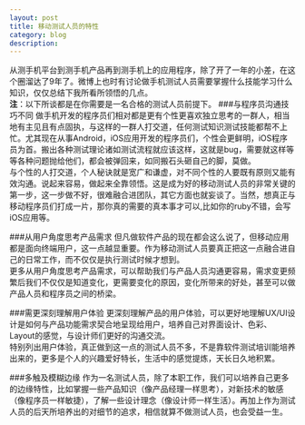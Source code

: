 ```yaml
---
layout: post
title: 移动测试人员的特性
category: blog
description: 
---
```

从测手机平台到测手机产品再到测手机上的应用程序，除了开了一年的小差，在这个圈溜达了9年了。微博上也时有讨论做手机测试人员需要掌握什么技能学习什么知识，仅仅总结下我所看所领悟的几点。
<br/>**注**：以下所谈都是在你需要是一名合格的测试人员前提下。
###与程序员沟通技巧不同
做手机开发的程序员们相对都是更有个性更喜欢独立思考的一群人，相当地有主见且有点固执，与这样的一群人打交道，任何测试知识测试技能都帮不上忙。尤其现在从事Android，iOS应用开发的程序员们，个性会更鲜明，iOS程序员为首。搬出各种测试理论诸如测试流程就应该这样，这就是bug，需要就这样等等各种问题抛给他们，都会被弹回来，如同搬石头砸自己的脚，莫做。
<br/>与个性的人打交道，个人秘诀就是宽广和谦虚，对不同个性的人要既有原则又能有效沟通。说起来容易，做起来全靠领悟。这是成为好的移动测试人员的非常关键的第一步，这一步做不好，很难融合进团队，其它方面也就妄谈了。当然，想真正与移动程序员们打成一片，那你真的需要的真本事才可以,比如你的ruby不错，会写iOS应用等。

###从用户角度思考产品需求
但凡做软件产品的现在都会这么说了，但移动应用都是面向终端用户，这一点越显重要。作为移动测试人员要真正把这一点融合进自己的日常工作，而不仅仅是执行测试时候才想到。
<br/>更多从用户角度思考产品需求，可以帮助我们与产品人员沟通更容易，需求变更频繁后我们不仅仅是知道变化，更需要变化的原因，变化所带来的好处，甚至可以做产品人员和程序员之间的桥梁。

###需更深刻理解用户体验
更深刻理解产品的用户体验，可以更好地理解UX/UI设计是如何与产品功能需求契合地呈现给用户，培养自己对界面设计、色彩、Layout的感觉，与设计师们更好的沟通交流。
<br/>特别列出用户体验，真正做到这一点的测试人员不多，不是靠软件测试培训能培养出来的，更多是个人的兴趣爱好特长，生活中的感觉提炼，天长日久地积累。

###多触及模糊边缘
作为一名测试人员，除了本职工作，我们可以培养自己更多的边缘特性，比如掌握一些产品知识（像产品经理一样思考），对新技术的敏感（像程序员一样敏捷），了解一些设计理念（像设计师一样生活）。再加上作为测试人员的后天所培养出的对细节的追求，相信就算不做测试人员，也会受益一生。

[Angelia]:    http://angeliaw.github.com  "Angelia"
